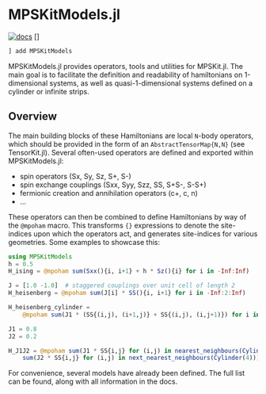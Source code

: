 # MPSKitModels.jl


[![docs][docs-dev-img]][docs-dev-url] []

[docs-dev-img]: https://img.shields.io/badge/docs-dev-blue.svg
[docs-dev-url]: https://maartenvd.github.io/MPSKitModels.jl/stable/

```julia
] add MPSKitModels
```

MPSKitModels.jl provides operators, tools and utilities for MPSKit.jl.
The main goal is to facilitate the definition and readability of hamiltonians on 1-dimensional systems, as well as quasi-1-dimensional systems defined on a cylinder or infinite strips.

## Overview

The main building blocks of these Hamiltonians are local ``N``-body operators, which should be provided in the form of an ``AbstractTensorMap{N,N}`` (see TensorKit.jl).
Several often-used operators are defined and exported within MPSKitModels.jl:

* spin operators (Sx, Sy, Sz, S+, S-)
* spin exchange couplings (Sxx, Syy, Szz, SS, S+S-, S-S+)
* fermionic creation and annihilation operators (c+, c, n)
* ...

These operators can then be combined to define Hamiltonians by way of the ``@mpoham`` macro.
This transforms ``{}`` expressions to denote the site-indices upon which the operators act, and generates site-indices for various geometries.
Some examples to showcase this:

```julia
using MPSKitModels
h = 0.5
H_ising = @mpoham sum(Sxx(){i, i+1} + h * Sz(){i} for i in -Inf:Inf)

J = [1.0 -1.0]  # staggered couplings over unit cell of length 2
H_heisenberg = @mpoham sum(J[i] * SS(){i, i+1} for i in -Inf:2:Inf)

H_heisenberg_cylinder =
    @mpoham sum(J1 * (SS{(i,j), (i+1,j)} + SS{(i,j), (i,j+1)}) for i in 1:N, j in -Inf:Inf)

J1 = 0.8
J2 = 0.2

H_J1J2 = @mpoham sum(J1 * SS{i,j} for (i,j) in nearest_neighbours(Cylinder(4))) +
    sum(J2 * SS{i,j} for (i,j) in next_nearest_neighbours(Cylinder(4)))
```

For convenience, several models have already been defined. The full list can be found, along with all information in the docs.